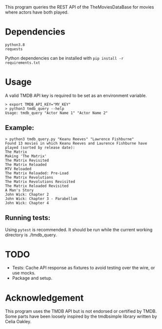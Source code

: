 
This program queries the REST API of the TheMoviesDataBase for movies where actors have both played.

# Dependencies

```
python3.8
requests
```
Python dependencies can be installed with `pip install -r requirements.txt`

# Usage

A valid TMDB API key is required to be set as an environment variable.

```
> export TMDB_API_KEY="MY_KEY"
> python3 tmdb_query --help
Usage: tmdb_query "Actor Name 1" "Actor Name 2"
```

## Example:
```
> python3 tmdb_query.py "Keanu Reeves" "Lawrence Fishburne"
Found 13 movies in which Keanu Reeves and Laurence Fishburne have played (sorted by release date):
The Matrix
Making 'The Matrix'
The Matrix Revisited
The Matrix Reloaded
MTV Reloaded
The Matrix Reloaded: Pre-Load
The Matrix Revolutions
The Matrix Revolutions Revisited
The Matrix Reloaded Revisited
A Man's Story
John Wick: Chapter 2
John Wick: Chapter 3 - Parabellum
John Wick: Chapter 4
```

## Running tests:

Using `pytest` is recommended. It should be run while the current working directory is ./tmdb_query.

# TODO

* Tests: Cache API response as fixtures to avoid testing over the wire, or use mocks.
* Package and setup.

# Acknowledgement

This program uses the TMDB API but is not endorsed or certified by TMDB. 
Some parts have been loosely inspired by the tmdbsimple library written by Celia Oakley.